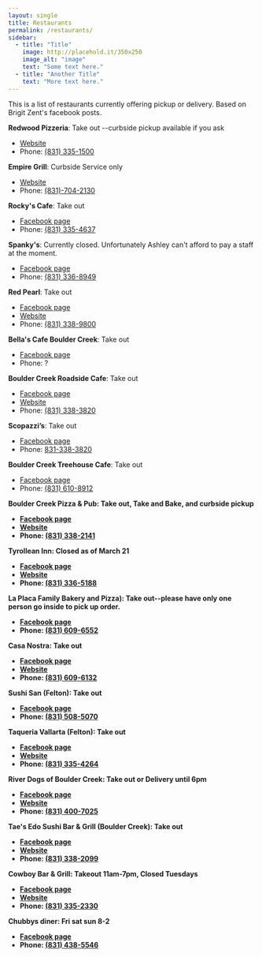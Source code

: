 ```yaml
---
layout: single
title: Restaurants
permalink: /restaurants/
sidebar:
  - title: "Title"
    image: http://placehold.it/350x250
    image_alt: "image"
    text: "Some text here."
  - title: "Another Title"
    text: "More text here."
---
```


This is a list of restaurants currently offering pickup or delivery. Based on Brigit Zent's facebook posts.


<b>Redwood Pizzeria</b>: Take out --curbside pickup available if you ask

* [Website](http://www.redwoodpizza.com/)    
* Phone: [(831) 335-1500](tel:8313351500) 


<b>Empire Grill</b>: Curbside Service only

* [Website](http://empire-grille.com/)
* Phone: [(831)-704-2130](tel:8317042130)


<b>Rocky's Cafe</b>: Take out

* [Facebook page](https://www.facebook.com/Rockys-Cafe-105961846112655/)
* Phone: [(831) 335-4637](tel:8313354637)


<b>Spanky's</b>: Currently closed. Unfortunately Ashley can't afford to pay a staff at the moment.

* [Facebook page](https://www.facebook.com/pages/Spankys/114037145290849)
* Phone: [(831) 336-8949](tel:8313368949)


<b>Red Pearl</b>: Take out

* [Facebook page](https://www.facebook.com/redpearlBC/)
* [Website](http://www.redpearlonline.com)
* Phone: [(831) 338-9800](tel:8313389800)


<b>Bella's Cafe Boulder Creek</b>: Take out

* [Facebook page](https://www.facebook.com/pages/Bellas-Cafe-Boulder-Creek/387948598692092)
* Phone: ?


<b>Boulder Creek Roadside Cafe</b>: Take out

* [Facebook page](https://www.facebook.com/BCRoadsideCafe)
* [Website](https://bouldercreekroadsidecafe.com/)
* Phone: [(831) 338-3820](tel:8313383820)


<b>Scopazzi’s</b>: Take out

* [Facebook page](https://www.facebook.com/Scopazzis/)
* Phone: [831-338-3820](tel:8313383820)


<b>Boulder Creek Treehouse Cafe</b>: Take out

* [Facebook page](https://www.facebook.com/Boulder-Creek-Tree-House-Cafe-524055754763048/)
* Phone: [(831) 610-8912](tel:8316108912)


<b>Boulder Creek Pizza & Pub<b>: Take out, Take and Bake, and curbside pickup

* [Facebook page](https://www.facebook.com/bcpizzapub)
* [Website](http://www.bcpizzapub.com)
* Phone: [(831) 338-2141](tel:8313382141)


<b>Tyrollean Inn</b>: Closed as of March 21

* [Facebook page](https://www.facebook.com/TyroleanInnRestaurant/)
* [Website](http://tyroleaninn.com/)
* Phone: [(831) 336-5188](tel:8313365188)


<b>La Placa Family Bakery and Pizza</b>): Take out--please have only one person go inside to pick up order.

* [Facebook page](https://www.facebook.com/La-Placa-Family-Bakery-1560005784120099/)
* Phone: [(831) 609-6552](tel:8316096552)


<b>Casa Nostra</b>: Take out

* [Facebook page](https://www.facebook.com/Casa-Nostra-Italian-Restaurant-440619175973519)
* [Website](http://www.ristorantecasanostra.com)
* Phone: [(831) 609-6132](tel:8316096132)


<b>Sushi San (Felton)</b>: Take out

* [Facebook page](https://www.facebook.com/Sushi-San-255155361531973)
* Phone: [(831) 508-5070](tel:8315085070)


<b>Taqueria Vallarta (Felton)</b>: Take out

* [Facebook page](https://www.facebook.com/Taqueria-Vallarta-114109248620277/)
* [Website](https://taqueriavallartarestaurant.com)
* Phone: [(831) 335-4264](tel:831335-4264)


<b>River Dogs of Boulder Creek</b>: Take out or Delivery until 6pm

* [Facebook page](https://www.facebook.com/RiverDogsBC/)
* [Website](https://www.riverdogshotdogs.com)
* Phone: [(831) 400-7025](tel:8314007025)


<b>Tae's Edo Sushi Bar & Grill (Boulder Creek)</b>: Take out

* [Facebook page](https://www.facebook.com/TaesEdoSushi/)
* [Website](https://bouldercreeksushi.com)
* Phone: [(831) 338-2099](tel:8313382099)


<b>Cowboy Bar & Grill</b>: Takeout 11am-7pm, Closed Tuesdays

* [Facebook page](https://www.facebook.com/Cowboy-Bar-and-Grill-709659005857905/)
* [Website](https://www.feltoncowboy.com)
* Phone: [(831) 335-2330](tel:8313352330)


<b>Chubbys diner</b>: Fri sat sun 8-2

* [Facebook page](https://www.facebook.com/pages/Chubbys-Diner/139005602810614)
* Phone: [(831) 438-5546](tel:8314385546)